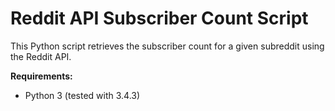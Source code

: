 # Reddit API Subscriber Count Script

This Python script retrieves the subscriber count for a given subreddit using the Reddit API.

**Requirements:**

* Python 3 (tested with 3.4.3)

